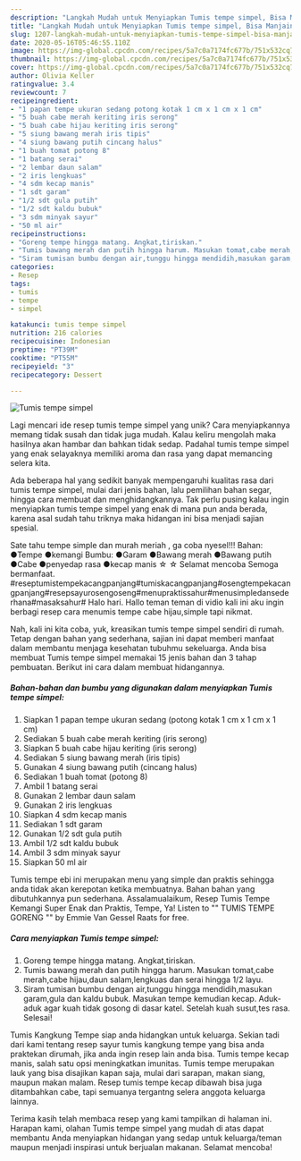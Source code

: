 ```yaml
---
description: "Langkah Mudah untuk Menyiapkan Tumis tempe simpel, Bisa Manjain Lidah"
title: "Langkah Mudah untuk Menyiapkan Tumis tempe simpel, Bisa Manjain Lidah"
slug: 1207-langkah-mudah-untuk-menyiapkan-tumis-tempe-simpel-bisa-manjain-lidah
date: 2020-05-16T05:46:55.110Z
image: https://img-global.cpcdn.com/recipes/5a7c0a7174fc677b/751x532cq70/tumis-tempe-simpel-foto-resep-utama.jpg
thumbnail: https://img-global.cpcdn.com/recipes/5a7c0a7174fc677b/751x532cq70/tumis-tempe-simpel-foto-resep-utama.jpg
cover: https://img-global.cpcdn.com/recipes/5a7c0a7174fc677b/751x532cq70/tumis-tempe-simpel-foto-resep-utama.jpg
author: Olivia Keller
ratingvalue: 3.4
reviewcount: 7
recipeingredient:
- "1 papan tempe ukuran sedang potong kotak 1 cm x 1 cm x 1 cm"
- "5 buah cabe merah keriting iris serong"
- "5 buah cabe hijau keriting iris serong"
- "5 siung bawang merah iris tipis"
- "4 siung bawang putih cincang halus"
- "1 buah tomat potong 8"
- "1 batang serai"
- "2 lembar daun salam"
- "2 iris lengkuas"
- "4 sdm kecap manis"
- "1 sdt garam"
- "1/2 sdt gula putih"
- "1/2 sdt kaldu bubuk"
- "3 sdm minyak sayur"
- "50 ml air"
recipeinstructions:
- "Goreng tempe hingga matang. Angkat,tiriskan."
- "Tumis bawang merah dan putih hingga harum. Masukan tomat,cabe merah,cabe hijau,daun salam,lengkuas dan serai hingga 1/2 layu."
- "Siram tumisan bumbu dengan air,tunggu hingga mendidih,masukan garam,gula dan kaldu bubuk. Masukan tempe kemudian kecap. Aduk-aduk agar kuah tidak gosong di dasar katel. Setelah kuah susut,tes rasa. Selesai!"
categories:
- Resep
tags:
- tumis
- tempe
- simpel

katakunci: tumis tempe simpel 
nutrition: 216 calories
recipecuisine: Indonesian
preptime: "PT39M"
cooktime: "PT55M"
recipeyield: "3"
recipecategory: Dessert

---
```



![Tumis tempe simpel](https://img-global.cpcdn.com/recipes/5a7c0a7174fc677b/751x532cq70/tumis-tempe-simpel-foto-resep-utama.jpg)

Lagi mencari ide resep tumis tempe simpel yang unik? Cara menyiapkannya memang tidak susah dan tidak juga mudah. Kalau keliru mengolah maka hasilnya akan hambar dan bahkan tidak sedap. Padahal tumis tempe simpel yang enak selayaknya memiliki aroma dan rasa yang dapat memancing selera kita.

Ada beberapa hal yang sedikit banyak mempengaruhi kualitas rasa dari tumis tempe simpel, mulai dari jenis bahan, lalu pemilihan bahan segar, hingga cara membuat dan menghidangkannya. Tak perlu pusing kalau ingin menyiapkan tumis tempe simpel yang enak di mana pun anda berada, karena asal sudah tahu triknya maka hidangan ini bisa menjadi sajian spesial.

Sate tahu tempe simple dan murah meriah , ga coba nyesel!!! Bahan: ●Tempe ●kemangi Bumbu: ●Garam ●Bawang merah ●Bawang putih ●Cabe ●penyedap rasa ●kecap manis ☆ ☆ Selamat mencoba Semoga bermanfaat. #reseptumistempekacangpanjang#tumiskacangpanjang#osengtempekacangpanjang#resepsayurosengoseng#menupraktissahur#menusimpledansederhana#masaksahur# Halo hari. Hallo teman teman di vidio kali ini aku ingin berbagi resep cara menumis tempe cabe hijau,simple tapi nikmat.


Nah, kali ini kita coba, yuk, kreasikan tumis tempe simpel sendiri di rumah. Tetap dengan bahan yang sederhana, sajian ini dapat memberi manfaat dalam membantu menjaga kesehatan tubuhmu sekeluarga. Anda bisa membuat Tumis tempe simpel memakai 15 jenis bahan dan 3 tahap pembuatan. Berikut ini cara dalam membuat hidangannya.

<!--inarticleads1-->

##### Bahan-bahan dan bumbu yang digunakan dalam menyiapkan Tumis tempe simpel:

1. Siapkan 1 papan tempe ukuran sedang (potong kotak 1 cm x 1 cm x 1 cm)
1. Sediakan 5 buah cabe merah keriting (iris serong)
1. Siapkan 5 buah cabe hijau keriting (iris serong)
1. Sediakan 5 siung bawang merah (iris tipis)
1. Gunakan 4 siung bawang putih (cincang halus)
1. Sediakan 1 buah tomat (potong 8)
1. Ambil 1 batang serai
1. Gunakan 2 lembar daun salam
1. Gunakan 2 iris lengkuas
1. Siapkan 4 sdm kecap manis
1. Sediakan 1 sdt garam
1. Gunakan 1/2 sdt gula putih
1. Ambil 1/2 sdt kaldu bubuk
1. Ambil 3 sdm minyak sayur
1. Siapkan 50 ml air


Tumis tempe ebi ini merupakan menu yang simple dan praktis sehingga anda tidak akan kerepotan ketika membuatnya. Bahan bahan yang dibutuhkannya pun sederhana. Assalamualaikum, Resep Tumis Tempe Kemangi Super Enak dan Praktis, Tempe, Ya! Listen to &#34;&#34; TUMIS TEMPE GORENG &#34;&#34; by Emmie Van Gessel Raats for free. 

<!--inarticleads2-->

##### Cara menyiapkan Tumis tempe simpel:

1. Goreng tempe hingga matang. Angkat,tiriskan.
1. Tumis bawang merah dan putih hingga harum. Masukan tomat,cabe merah,cabe hijau,daun salam,lengkuas dan serai hingga 1/2 layu.
1. Siram tumisan bumbu dengan air,tunggu hingga mendidih,masukan garam,gula dan kaldu bubuk. Masukan tempe kemudian kecap. Aduk-aduk agar kuah tidak gosong di dasar katel. Setelah kuah susut,tes rasa. Selesai!


Tumis Kangkung Tempe siap anda hidangkan untuk keluarga. Sekian tadi dari kami tentang resep sayur tumis kangkung tempe yang bisa anda praktekan dirumah, jika anda ingin resep lain anda bisa. Tumis tempe kecap manis, salah satu opsi meningkatkan imunitas. Tumis tempe merupakan lauk yang bisa disajikan kapan saja, mulai dari sarapan, makan siang, maupun makan malam. Resep tumis tempe kecap dibawah bisa juga ditambahkan cabe, tapi semuanya tergantng selera anggota keluarga lainnya. 

Terima kasih telah membaca resep yang kami tampilkan di halaman ini. Harapan kami, olahan Tumis tempe simpel yang mudah di atas dapat membantu Anda menyiapkan hidangan yang sedap untuk keluarga/teman maupun menjadi inspirasi untuk berjualan makanan. Selamat mencoba!
